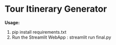 # Tour Itinerary Generator

**Usage:**

1. pip install requirements.txt
2. Run the Streamlit WebApp : streamlit run final.py


